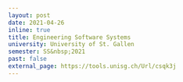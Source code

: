 ```yaml
---
layout: post
date: 2021-04-26
inline: true
title: Engineering Software Systems
university: University of St. Gallen
semester: SS&nbsp;2021
past: false
external_page: https://tools.unisg.ch/Url/csqk3j
---
```

